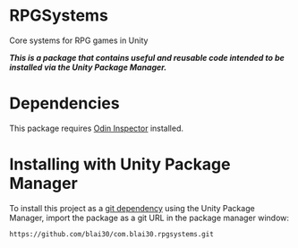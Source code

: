 # RPGSystems
Core systems for RPG games in Unity

***This is a package that contains useful and reusable code intended to be installed via the Unity Package Manager.***

# Dependencies

This package requires [Odin Inspector](https://assetstore.unity.com/packages/tools/utilities/odin-inspector-and-serializer-89041) installed.

# Installing with Unity Package Manager

To install this project as a [git dependency](https://docs.unity3d.com/Manual/upm-git.html) using the Unity Package Manager,
import the package as a git URL in the package manager window:

```
https://github.com/blai30/com.blai30.rpgsystems.git
```
